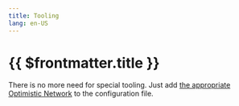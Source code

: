 ```yaml
---
title: Tooling
lang: en-US
---
```


# {{ $frontmatter.title }}

There is no more need for special tooling. Just add 
[the appropriate Optimistic Network](../../infra/networks.md) to the
configuration file.
